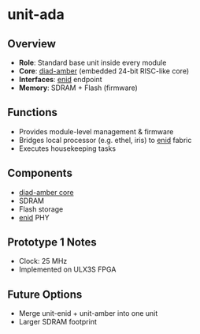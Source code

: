 # unit-ada

## Overview

- **Role**: Standard base unit inside every module
- **Core**: [diad-amber](../../processors/amber/amber.md) (embedded 24-bit RISC-like core)
- **Interfaces**: [enid](../../interfaces/enid/enid.md) endpoint
- **Memory**: SDRAM + Flash (firmware)

## Functions

- Provides module-level management & firmware
- Bridges local processor (e.g. ethel, iris) to [enid](../../interfaces/enid/enid.md) fabric
- Executes housekeeping tasks

## Components

- [diad-amber core](../../processors/amber/amber.md)
- SDRAM
- Flash storage
- [enid](../../interfaces/enid/enid.md) PHY

## Prototype 1 Notes

- Clock: 25 MHz
- Implemented on ULX3S FPGA

## Future Options

- Merge unit-enid + unit-amber into one unit
- Larger SDRAM footprint
